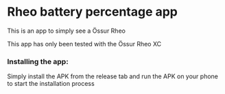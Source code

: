 # Rheo battery percentage app

This is an app to simply see a Össur Rheo 

This app has only been tested with the Össur Rheo XC

### Installing the app:

Simply install the APK from the release tab and run the APK on your phone to start the installation process